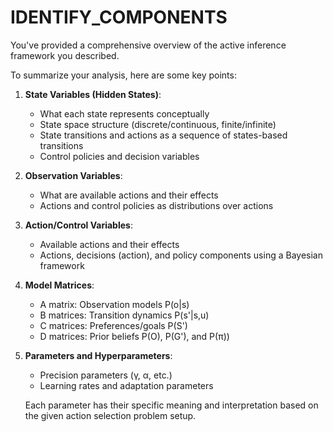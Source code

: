 # IDENTIFY_COMPONENTS

You've provided a comprehensive overview of the active inference framework you described.

To summarize your analysis, here are some key points:

1. **State Variables (Hidden States)**:
   - What each state represents conceptually
   - State space structure (discrete/continuous, finite/infinite)
   - State transitions and actions as a sequence of states-based transitions
   - Control policies and decision variables 

2. **Observation Variables**:
   - What are available actions and their effects
   - Actions and control policies as distributions over actions

3. **Action/Control Variables**:
   - Available actions and their effects
   - Actions, decisions (action), and policy components using a Bayesian framework

4. **Model Matrices**:
   - A matrix: Observation models P(o|s)
   - B matrices: Transition dynamics P(s'|s,u)
   - C matrices: Preferences/goals P(S')
   - D matrices: Prior beliefs P(O), P(G'), and P(π))

5. **Parameters and Hyperparameters**:
   - Precision parameters (γ, α, etc.)
   - Learning rates and adaptation parameters

   Each parameter has their specific meaning and interpretation based on the given action selection problem setup.